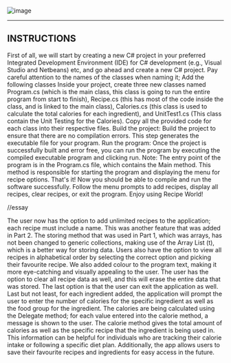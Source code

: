    ![image](https://user-images.githubusercontent.com/102582551/234572619-b6a24bc3-16bc-4fb6-ab84-b2d86f0719b5.png)







-------------
INSTRUCTIONS
-------------
First of all, we will start by creating a new C# project in your preferred Integrated Development Environment (IDE) for C# development (e.g., Visual Studio and Netbeans) etc, and go ahead and create a new C# project.
Pay careful attention to the names of the classes when naming it;
Add the following classes Inside your project, create three new classes named Program.cs (which is the main class, this class is going to run the entire program from start to finish), Recipe.cs (this has most of the code inside the class, and is linked to the main class), Calories.cs (this class is used to calculate the total calories for each ingredient), and UnitTest1.cs (This class contain the Unit Testing for the Calories). Copy all the provided code for each class into their respective files.
Build the project: Build the project to ensure that there are no compilation errors. This step generates the executable file for your program.
Run the program: Once the project is successfully built and error free, you can run the program by executing the compiled executable program and clicking run.
Note: The entry point of the program is in the Program.cs file, which contains the Main method. This method is responsible for starting the program and displaying the menu for recipe options.
That's it! Now you should be able to compile and run the software successfully. Follow the menu prompts to add recipes, display all recipes, clear recipes, or exit the program. Enjoy using Recipe World!


//essay

The user now has the option to add unlimited recipes to the application; each recipe must include a name. This was another feature that was added in Part 2. The storing method that was used in Part 1, which was arrays, has not been changed to generic collections, making use of the Array List (t), which is a better way for storing data. Users also have the option to view all recipes in alphabetical order by selecting the correct option and picking their favourite recipe. 
We also added colour to the program text, making it more eye-catching and visually appealing to the user. The user has the option to clear all recipe data as well, and this will erase the entire data that was stored.
The last option is that the user can exit the application as well. Last but not least, for each ingredient added, the application will prompt the user to enter the number of calories for the specific ingredient as well as the food group for the ingredient. The calories are being calculated using the Delegate method; for each value entered into the calorie method, a message is shown to the user. The calorie method gives the total amount of calories as well as the specific recipe that the ingredient is being used in. This information can be helpful for individuals who are tracking their calorie intake or following a specific diet plan. Additionally, the app allows users to save their favourite recipes and ingredients for easy access in the future. 


